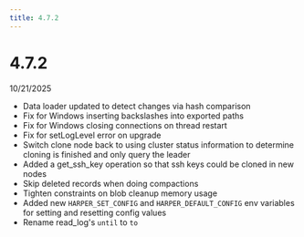 ```yaml
---
title: 4.7.2
---
```


# 4.7.2

10/21/2025

- Data loader updated to detect changes via hash comparison
- Fix for Windows inserting backslashes into exported paths
- Fix for Windows closing connections on thread restart
- Fix for setLogLevel error on upgrade
- Switch clone node back to using cluster status information to determine cloning is finished and only query the leader
- Added a get_ssh_key operation so that ssh keys could be cloned in new nodes
- Skip deleted records when doing compactions
- Tighten constraints on blob cleanup memory usage
- Added new `HARPER_SET_CONFIG` and `HARPER_DEFAULT_CONFIG` env variables for setting and resetting config values
- Rename read_log's `until` to `to`
